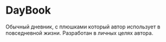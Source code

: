 # DayBook

Обычный дневник, с плюшками который автор использует в повседневной жизни. 
Разработан в личных целях автора.
